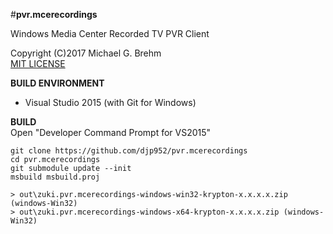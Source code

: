 #__pvr.mcerecordings__  
   
Windows Media Center Recorded TV PVR Client
   
Copyright (C)2017 Michael G. Brehm    
[MIT LICENSE](https://opensource.org/licenses/MIT)   
   
**BUILD ENVIRONMENT**  
* Visual Studio 2015 (with Git for Windows)   
   
**BUILD**   
Open "Developer Command Prompt for VS2015"   
```
git clone https://github.com/djp952/pvr.mcerecordings
cd pvr.mcerecordings
git submodule update --init
msbuild msbuild.proj

> out\zuki.pvr.mcerecordings-windows-win32-krypton-x.x.x.x.zip (windows-Win32)
> out\zuki.pvr.mcerecordings-windows-x64-krypton-x.x.x.x.zip (windows-Win32)
```
